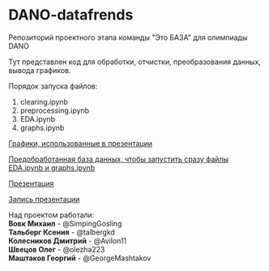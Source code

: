 # DANO-datafrends
Репозиторий проектного этапа команды "Это БАЗА" для олимпиады DANO

Тут представлен код для обработки, отчистки, преобразования данных, вывода графиков.

Порядок запуска файлов:
1. clearing.ipynb
2. preprocessing.ipynb
3. EDA.ipynb
4. graphs.ipynb

[Графики, использованные в презентации](https://drive.google.com/drive/folders/1RYhGjZ-ugOOCzMeATeUzOXhtWl37nxJH?usp=share_link)

[Предобработанная база данных, чтобы запустить сразу файлы EDA.ipynb и graphs.ipynb](https://drive.google.com/file/d/1z3TuyFRlKopDHUhf_-x_4Cvwyp3pDjcq/view?usp=sharing)

[Презентация](https://drive.google.com/file/d/1rOGF4D5jgpTIAyylAD28EyxHolfmb4q6/view?usp=sharing)

[Запись презентации](https://drive.google.com/file/d/1ojjS6mLESaQh-bodxUVCm_1-FOVOiqRL/view)

Над проектом работали:<br>
<b>Вовк Михаил</b> - @SimpingGosling<br>
<b>Тальберг Ксения</b> - @talbergkd<br>
<b>Колесников Дмитрий</b> - @Avilon11<br>
<b>Швецов Олег</b> - @olezha223<br>
<b>Маштаков Георгий</b> - @GeorgeMashtakov




